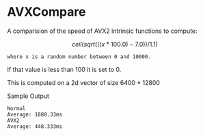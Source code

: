 # AVXCompare
A comparision of the speed of AVX2 intrinsic functions to compute:
 
```math
ceil(sqrt(((x * 100.0) - 7.0)) / 1.1)
```
```
where x is a random number between 0 and 10000.
```

If that value is less than 100 it is set to 0.

This is computed on a 2d vector of size 6400 * 12800


Sample Output
```
Normal
Average: 1880.33ms
AVX2
Average: 448.333ms
```
